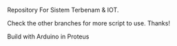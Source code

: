 Repository For Sistem Terbenam & IOT.

Check the other branches for more script to use.
Thanks!

Build with Arduino in Proteus
